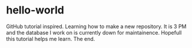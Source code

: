 # hello-world
GitHub tutorial inspired. Learning how to make a new repository. 
It is 3 PM and the database I work on is currently down for maintainence. Hopefull this tutorial helps me learn. The end. 
